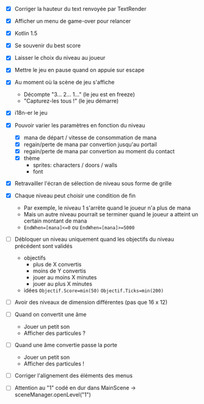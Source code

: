 - [x] Corriger la hauteur du text renvoyée par TextRender
- [x] Afficher un menu de game-over pour relancer

- [x] Kotlin 1.5

- [x] Se souvenir du best score

- [x] Laisser le choix du niveau au joueur

- [x] Mettre le jeu en pause quand on appuie sur escape

- [x] Au moment où la scène de jeu s'affiche
    - Décompte "3... 2... 1..." (le jeu est en freeze)
    - "Capturez-les tous !" (le jeu démarre)

- [x] i18n-er le jeu

- [x] Pouvoir varier les paramètres en fonction du niveau
  - [x] mana de départ / vitesse de consommation de mana
  - [x] regain/perte de mana par convertion jusqu'au portail
  - [x] regain/perte de mana par convertion au moment du contact
  - [x] thème
      - sprites: characters / doors / walls
      - font
    
- [x] Retravailler l'écran de sélection de niveau sous forme de grille

- [x] Chaque niveau peut choisir une condition de fin
  - Par exemple, le niveau 1 s'arrête quand le joueur n'a plus de mana
  - Mais un autre niveau pourrait se terminer quand le joueur a atteint un certain montant de mana
  - `EndWhen=[mana]<=0` ou `EndWhen=[mana]>=5000`

- [ ] Débloquer un niveau uniquement quand les objectifs du niveau précédent sont validés
    - objectifs
        - plus de X convertis
        - moins de Y convertis
        - jouer au moins X minutes
        - jouer au plus X minutes
    - idées
      `Objectif.Score=min(50)`
      `Objectif.Ticks=min(200)`

- [ ] Avoir des niveaux de dimension différentes (pas que 16 x 12)

- [ ] Quand on convertit une âme
    - Jouer un petit son
    - Afficher des particules ?
    
- [ ] Quand une âme convertie passe la porte
    - Jouer un petit son
    - Afficher des particules !
    
- [ ] Corriger l'alignement des éléments des menus

- [ ] Attention au "1" codé en dur dans MainScene -> sceneManager.openLevel("1")